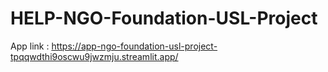 # HELP-NGO-Foundation-USL-Project

App link : https://app-ngo-foundation-usl-project-tpqqwdthi9oscwu9jwzmju.streamlit.app/
